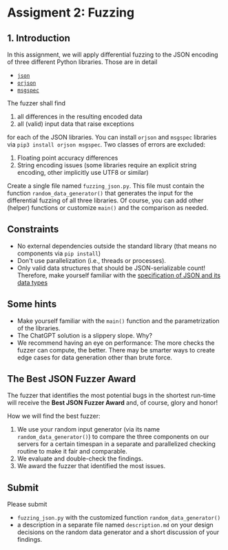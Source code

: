 # Assigment 2: Fuzzing

## 1. Introduction

In this assignment, we will apply differential fuzzing to the JSON encoding of three different Python libraries. Those are in detail

- [`json`](https://docs.python.org/3/library/json.html)
- [`orjson`](https://github.com/ijl/orjson)
- [`msgspec`](https://github.com/jcrist/msgspec)

The fuzzer shall find

1. all differences in the resulting encoded data
2. all (valid) input data that raise exceptions

for each of the JSON libraries. You can install `orjson` and `msgspec` libraries via `pip3 install orjson msgspec`. Two classes of errors are excluded:

1. Floating point accuracy differences
2. String encoding issues (some libraries require an explicit string encoding, other implicitly use UTF8 or similar)

Create a single file named `fuzzing_json.py`. This file must contain the function `random_data_generator()` that generates the input for the differential fuzzing of all three libraries. Of course, you can add other (helper) functions or customize `main()` and the comparison as needed.

## Constraints

- No external dependencies outside the standard library (that means no components via `pip install`)
- Don't use parallelization (i.e., threads or processes).
- Only valid data structures that should be JSON-serializable count! Therefore, make yourself familiar with the [specification of JSON and its data types](https://www.ecma-international.org/wp-content/uploads/ECMA-404_2nd_edition_december_2017.pdf)

## Some hints

- Make yourself familiar with the `main()` function and the parametrization of the libraries.
- The ChatGPT solution is a slippery slope. Why?
- We recommend having an eye on performance: The more checks the fuzzer can compute, the better. There may be smarter ways to create edge cases for data generation other than brute force.

## The Best JSON Fuzzer Award

The fuzzer that identifies the most potential bugs in the shortest run-time will receive the **Best JSON Fuzzer Award** and, of course, glory and honor!

How we will find the best fuzzer:

1. We use your random input generator (via its name `random_data_generator()`) to compare the three components on our servers for a certain timespan in a separate and parallelized checking routine to make it fair and comparable.
2. We evaluate and double-check the findings.
3. We award the fuzzer that identified the most issues.

## Submit

Please submit

- `fuzzing_json.py` with the customized function `random_data_generator()`
- a description in a separate file named `description.md` on your design decisions on the random data generator and a short discussion of your findings.
